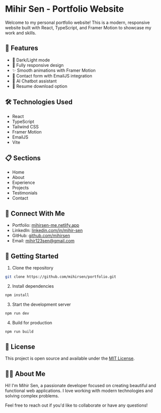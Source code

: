 # Mihir Sen - Portfolio Website

Welcome to my personal portfolio website! This is a modern, responsive website built with React, TypeScript, and Framer Motion to showcase my work and skills.

## 🚀 Features

- 🌙 Dark/Light mode
- 📱 Fully responsive design
- ✨ Smooth animations with Framer Motion
- 📧 Contact form with EmailJS integration
- 🤖 AI Chatbot assistant
- 📄 Resume download option

## 🛠️ Technologies Used

- React
- TypeScript
- Tailwind CSS
- Framer Motion
- EmailJS
- Vite

## 📋 Sections

- Home
- About
- Experience
- Projects
- Testimonials
- Contact

## 🔗 Connect With Me

- Portfolio: [mihirsen-me.netlify.app](https://mihirsen-me.netlify.app/)
- LinkedIn: [linkedin.com/in/mihir-sen](https://www.linkedin.com/in/mihir-sen/)
- GitHub: [github.com/mihirsen](https://github.com/mihirsen)
- Email: mihir123sen@gmail.com

## 🚀 Getting Started

1. Clone the repository

```bash
git clone https://github.com/mihirsen/portfolio.git
```

2. Install dependencies

```bash
npm install
```

3. Start the development server

```bash
npm run dev
```

4. Build for production

```bash
npm run build
```

## 📝 License

This project is open source and available under the [MIT License](LICENSE).

## 👨‍💻 About Me

Hi! I'm Mihir Sen, a passionate developer focused on creating beautiful and functional web applications. I love working with modern technologies and solving complex problems.

Feel free to reach out if you'd like to collaborate or have any questions!

